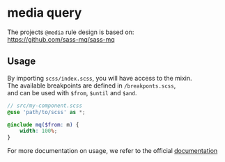 # media query

The projects `@media` rule design is based on:  
https://github.com/sass-mq/sass-mq

## Usage
By importing `scss/index.scss`, you will have access to the mixin.  
The available breakpoints are defined in `/breakponts.scss`,  
and can be used with `$from`, `$until` and `$and`.
```scss
// src/my-component.scss
@use 'path/to/scss' as *;

@include mq($from: m) {
    width: 100%;
}
```
For more documentation on usage, we refer to the official [documentation](https://github.com/sass-mq/sass-mq)